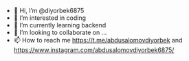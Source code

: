 - 👋 Hi, I’m @diyorbek6875
- 👀 I’m interested in coding
- 🌱 I’m currently learning backend
- 💞️ I’m looking to collaborate on ...
- 📫 How to reach me https://t.me/abdusalomovdiyorbek and https://www.instagram.com/abdusalomovdiyorbek6875/

<!---
diyorbek6875/diyorbek6875 is a ✨ special ✨ repository because its `README.md` (this file) appears on your GitHub profile.
You can click the Preview link to take a look at your changes.
--->
